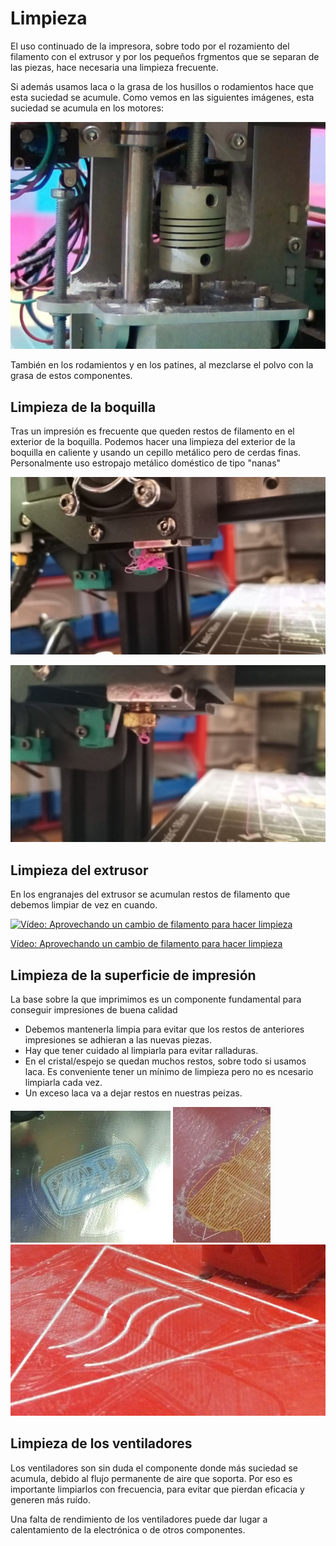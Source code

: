 # Limpieza

El uso continuado de la impresora, sobre todo por el rozamiento del filamento con el extrusor y por los pequeños frgmentos que se separan de las piezas, hace necesaria una limpieza frecuente.

Si además usamos laca o la grasa de los husillos o rodamientos hace que esta suciedad se acumule. Como vemos en las siguientes imágenes, esta suciedad se acumula en los motores:

![](./images/suciedadMotor.png)

También en los rodamientos y en los patines, al mezclarse el polvo con la grasa de estos componentes.

## Limpieza de la boquilla

Tras un impresión es frecuente que queden restos de filamento en el exterior de la boquilla. Podemos hacer una limpieza del exterior de la boquilla en caliente y usando un cepillo metálico pero de cerdas finas. Personalmente uso estropajo metálico doméstico de tipo "nanas"

![limpiezaBoquilla1.jpg](./images/limpiezaBoquilla1.jpg)

![IlimpiezaBoquilla2.jpg](./images/IlimpiezaBoquilla2.jpg)

## Limpieza del extrusor

En los engranajes del extrusor se acumulan restos de filamento que debemos limpiar de vez en cuando. 

[![Vídeo: Aprovechando un cambio de filamento para hacer limpieza](https://img.youtube.com/vi/_YotEtusTyI/0.jpg)](https://drive.google.com/file/d/1Iwclf34BvFaDn8aw9BqJuZZHvk7NSwyw/view?usp=sharing)

[Vídeo: Aprovechando un cambio de filamento para hacer limpieza](https://drive.google.com/file/d/1Iwclf34BvFaDn8aw9BqJuZZHvk7NSwyw/view?usp=sharing)


## Limpieza de la superficie de impresión

La base sobre la que imprimimos es un componente fundamental para conseguir impresiones de buena calidad

* Debemos mantenerla limpia para evitar que los restos de anteriores impresiones se adhieran a las nuevas piezas. 
* Hay que tener cuidado al limpiarla para evitar ralladuras.
* En el cristal/espejo se quedan muchos restos, sobre todo si usamos laca. Es conveniente tener un mínimo de limpieza pero no es ncesario limpiarla cada vez.
* Un exceso laca va a dejar restos en nuestras peizas.

![](./images/RestosImpresiones.jpg)
![](./images/RestosLaca.jpg)
![](./images/Cubo3D_sucio.jpg)

## Limpieza de los ventiladores

Los ventiladores son sin duda el componente donde más suciedad se acumula, debido al flujo permanente de aire que soporta. Por eso es importante limpiarlos con frecuencia, para evitar que pierdan eficacia y generen más ruído.

Una falta de rendimiento de los ventiladores puede dar lugar a calentamiento de la electrónica o de otros componentes.

